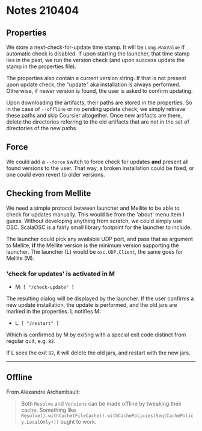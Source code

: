 # Notes 210404

## Properties

We store a next-check-for-update time stamp. It will be `Long.MaxValue` if automatic check is disabled.
If upon starting the launcher, that time stamp lies in the past, we run the version check (and upon success
update the stamp in the properties file).

The properties also contain a current version string. If that is not present upon update check, the "update"
aka installation is always performed. Otherwise, if newer version is found, the user is asked to confirm updating.

Upon downloading the artifacts, their paths are stored in the properties. So in the case of `--offline` or no
pending update check, we simply retrieve these paths and skip Coursier altogether. Once new artifacts are there,
delete the directories referring to the old artifacts that are not in the set of directories of the new paths.

## Force

We could add a `--force` switch to force check for updates __and__ present all found versions to the user. That
way, a broken installation could be fixed, or one could even revert to older versions.

## Checking from Mellite

We need a simple protocol between launcher and Mellite to be able to check for updates manually. This would be
from the 'about' menu item I guess. Without developing anything from scratch, we could simply use OSC. ScalaOSC
is a fairly small library footprint for the launcher to include.

The launcher could pick any available UDP port, and pass that as argument to Mellite, __if__ the Mellite version
is the minimum version supporting the launcher. The launcher (L) would be `osc.UDP.Client`, the same goes for 
Mellite (M).

### 'check for updates' is activated in M

- M: `[ "/check-update" ]`

The resulting dialog will be displayed by the launcher. If the user confirms a new update installation,
the update is performed, and the old jars are marked in the properties. L notifies M:

- L: `[ "/restart" ]`

Which is confirmed by M by exiting with a special exit code distinct from regular quit, e.g. `82`.

If L sees the exit `82`, it will delete the old jars, and restart with the new jars.

------

## Offline

From Alexandre Archambault:

> Both `Resolve` and `Versions` can be made offline by tweaking their cache. Something like 
> `Resolve().withCache(FileCache().withCachePolicies(Seq(CachePolicy.LocalOnly)))` ought to work.

